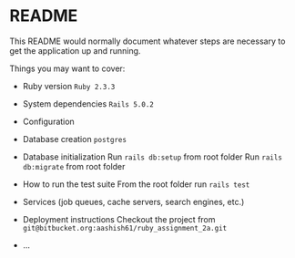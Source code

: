 # README

This README would normally document whatever steps are necessary to get the
application up and running.

Things you may want to cover:

* Ruby version
`Ruby 2.3.3`
* System dependencies
`Rails 5.0.2`
* Configuration

* Database creation
`postgres`

* Database initialization
Run `rails db:setup` from root folder
Run `rails db:migrate` from root folder

* How to run the test suite
From the root folder run `rails test`
* Services (job queues, cache servers, search engines, etc.)

* Deployment instructions
Checkout the project from `git@bitbucket.org:aashish61/ruby_assignment_2a.git`

* ...